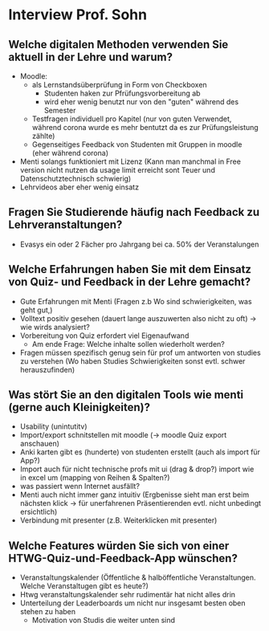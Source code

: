 # Interview Prof. Sohn

## Welche digitalen Methoden verwenden Sie aktuell in der Lehre und warum?
-   Moodle: 
    -   als Lernstandsüberprüfung in Form von Checkboxen
        -   Studenten haken zur Pfrüfungsvorbereitung ab
        -   wird eher wenig benutzt nur von den "guten" während des Semester
    -   Testfragen individuell pro Kapitel (nur von guten Verwendet, während corona wurde es mehr bentutzt da es zur Prüfungsleistung zählte)
    -   Gegenseitiges Feedback von Studenten mit Gruppen in moodle (eher während corona)
-   Menti solangs funktioniert mit Lizenz (Kann man manchmal in Free version nicht nutzen da usage limit erreicht sont Teuer und Datenschutztechnisch schwierig)
-   Lehrvideos aber eher wenig einsatz

## Fragen Sie Studierende häufig nach Feedback zu Lehrveranstaltungen?
-   Evasys ein oder 2 Fächer pro Jahrgang bei ca. 50% der Veranstalungen

## Welche Erfahrungen haben Sie mit dem Einsatz von Quiz- und Feedback in der Lehre gemacht?
- Gute Erfahrungen mit Menti (Fragen z.b Wo sind schwierigkeiten, was geht gut,)
- Volltext positiv gesehen (dauert lange auszuwerten also nicht zu oft)
  -> wie wirds analysiert?
- Vorbereitung von Quiz erfordert viel Eigenaufwand 
  - Am ende Frage: Welche inhalte sollen wiederholt werden?
- Fragen müssen spezifisch genug sein für prof um antworten von studies zu verstehen (Wo haben Studies Schwierigkeiten sonst evtl. schwer herauszufinden)

## Was stört Sie an den digitalen Tools wie menti (gerne auch Kleinigkeiten)?
- Usability (unintutitv)
- Import/export schnitstellen mit moodle (-> moodle Quiz export anschauen)
- Anki karten gibt es (hunderte) von studenten erstellt (auch als import für App?)
- Import auch für nicht technische profs mit ui (drag & drop?) import wie in excel um (mapping von Reihen & Spalten?)
- was passiert wenn Internet ausfällt?
- Menti auch nicht immer ganz intuitiv (Ergbenisse sieht man erst beim nächsten klick -> für unerfahrenen Präsentierenden evtl. nicht unbedingt ersichtlich)
- Verbindung mit presenter (z.B. Weiterklicken mit presenter)

## Welche Features würden Sie sich von einer HTWG-Quiz-und-Feedback-App wünschen?
- Veranstaltungskalender (Öffentliche & halböffentliche Veranstaltungen. Welche Veranstaltugen gibt es heute?)
- Htwg veranstaltungskalender sehr rudimentär hat nicht alles drin
- Unterteilung der Leaderboards um nicht nur insgesamt besten oben stehen zu haben
  - Motivation von Studis die weiter unten sind 
